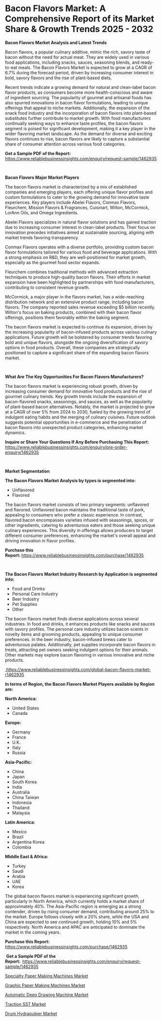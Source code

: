 <p><h1>Bacon Flavors Market: A Comprehensive Report of its Market Share & Growth Trends 2025 - 2032</h1></p><p><strong>Bacon Flavors Market Analysis and Latest Trends</strong></p>
<p><p>Bacon flavors, a popular culinary additive, mimic the rich, savory taste of bacon without the need for actual meat. They are widely used in various food applications, including snacks, sauces, seasoning blends, and ready-to-eat meals. The Bacon Flavors Market is expected to grow at a CAGR of 6.7% during the forecast period, driven by increasing consumer interest in bold, savory flavors and the rise of plant-based diets.</p><p>Recent trends indicate a growing demand for natural and clean-label bacon flavor products, as consumers become more health-conscious and aware of ingredient sourcing. The popularity of gourmet and artisanal foods has also spurred innovations in bacon flavor formulations, leading to unique offerings that appeal to niche markets. Additionally, the expansion of the snack food industry and the incorporation of bacon flavors into plant-based substitutes further contribute to market growth. With food manufacturers continually seeking ways to enhance taste profiles, the bacon flavors segment is poised for significant development, making it a key player in the wider flavoring market landscape. As the demand for diverse and exciting flavors continues to rise, bacon flavors are likely to capture a substantial share of consumer attention across various food categories.</p></p>
<p><strong>Get a Sample PDF of the Report:&nbsp;</strong> <a href="https://www.reliablebusinessinsights.com/enquiry/request-sample/1462935?utm_campaign=904&utm_medium=2&utm_source=Github&utm_content=ia&utm_term=28022025&utm_id=bacon-flavors">https://www.reliablebusinessinsights.com/enquiry/request-sample/1462935</a></p>
<p>&nbsp;</p>
<p><strong>Bacon Flavors Major Market Players</strong></p>
<p><p>The bacon flavors market is characterized by a mix of established companies and emerging players, each offering unique flavor profiles and custom formulations to cater to the growing demand for innovative taste experiences. Key players include Abelei Flavors, Conmax Flavors, Fleurchem, Mission Flavors & Fragrances, Cuisinart, Wilton, McCormick, LorAnn Oils, and Omega Ingredients. </p><p>Abelei Flavors specializes in natural flavor solutions and has gained traction due to increasing consumer interest in clean-label products. Their focus on innovation precedes initiatives aimed at sustainable sourcing, aligning with market trends favoring transparency.</p><p>Conmax Flavors operates with a diverse portfolio, providing custom bacon flavor formulations tailored for various food and beverage applications. With a strong emphasis on R&D, they are well-positioned for market growth, especially as the gourmet food sector expands.</p><p>Fleurchem combines traditional methods with advanced extraction techniques to produce high-quality bacon flavors. Their efforts in market expansion have been highlighted by partnerships with food manufacturers, contributing to consistent revenue growth.</p><p>McCormick, a major player in the flavors market, has a wide-reaching distribution network and an extensive product range, including bacon flavors. The company reported sales revenue exceeding $5 billion recently. Wilton's focus on baking products, combined with their bacon flavor offerings, positions them favorably within the baking segment.</p><p>The bacon flavors market is expected to continue its expansion, driven by the increasing popularity of bacon-infused products across various culinary applications. Future growth will be bolstered by consumer trends favoring bold and unique flavors, alongside the ongoing diversification of savory options in food products. Overall, these companies are strategically positioned to capture a significant share of the expanding bacon flavors market.</p></p>
<p>&nbsp;</p>
<p><strong>What Are The Key Opportunities For Bacon Flavors Manufacturers?</strong></p>
<p><p>The bacon flavors market is experiencing robust growth, driven by increasing consumer demand for innovative food products and the rise of gourmet culinary trends. Key growth trends include the expansion of bacon-flavored snacks, seasonings, and sauces, as well as the popularity of plant-based bacon alternatives. Notably, the market is projected to grow at a CAGR of over 5% from 2024 to 2030, fueled by the growing trend of indulgent eating habits and the merging of culinary cuisines. Future outlook suggests potential opportunities in e-commerce and the penetration of bacon flavors into unexpected product categories, enhancing market dynamics.</p></p>
<p><strong>Inquire or Share Your Questions If Any Before Purchasing This Report:</strong> <a href="https://www.reliablebusinessinsights.com/enquiry/pre-order-enquiry/1462935?utm_campaign=904&utm_medium=2&utm_source=Github&utm_content=ia&utm_term=28022025&utm_id=bacon-flavors">https://www.reliablebusinessinsights.com/enquiry/pre-order-enquiry/1462935</a></p>
<p>&nbsp;</p>
<p><strong>Market Segmentation</strong></p>
<p><strong>The Bacon Flavors Market Analysis by types is segmented into:</strong></p>
<p><ul><li>Unflavored</li><li>Flavored</li></ul></p>
<p><p>The bacon flavors market consists of two primary segments: unflavored and flavored. Unflavored bacon maintains the traditional taste of pork, appealing to consumers who prefer a classic experience. In contrast, flavored bacon encompasses varieties infused with seasonings, spices, or other ingredients, catering to adventurous eaters and those seeking unique culinary experiences. This diversity in offerings allows producers to target different consumer preferences, enhancing the market's overall appeal and driving innovation in flavor profiles.</p></p>
<p><strong>Purchase this Report:&nbsp;</strong><a href="https://www.reliablebusinessinsights.com/purchase/1462935?utm_campaign=904&utm_medium=2&utm_source=Github&utm_content=ia&utm_term=28022025&utm_id=bacon-flavors">https://www.reliablebusinessinsights.com/purchase/1462935</a></p>
<p>&nbsp;</p>
<p><strong>The Bacon Flavors Market Industry Research by Application is segmented into:</strong></p>
<p><ul><li>Food and Drinks</li><li>Personal Care Industry</li><li>Beer Industry</li><li>Pet Supplies</li><li>Other</li></ul></p>
<p><p>The bacon flavors market finds diverse applications across several industries. In food and drinks, it enhances products like snacks and sauces with savory profiles. The personal care industry utilizes bacon scents in novelty items and grooming products, appealing to unique consumer preferences. In the beer industry, bacon-infused brews cater to adventurous palates. Additionally, pet supplies incorporate bacon flavors in treats, attracting pet owners seeking indulgent options for their animals. Other markets may explore bacon flavoring in various innovative and niche products.</p></p>
<p><a href="https://www.reliablebusinessinsights.com/global-bacon-flavors-market-r1462935?utm_campaign=904&utm_medium=2&utm_source=Github&utm_content=ia&utm_term=28022025&utm_id=bacon-flavors">&nbsp;https://www.reliablebusinessinsights.com/global-bacon-flavors-market-r1462935</a></p>
<p><strong>In terms of Region, the Bacon Flavors Market Players available by Region are:</strong></p>
<p>
    <p> <strong> North America: </strong>
        <ul>
            <li>United States</li>
            <li>Canada</li>
        </ul>
        </p> 
    <p> <strong> Europe: </strong>
        <ul>
            <li>Germany</li>
            <li>France</li>
            <li>U.K.</li>
            <li>Italy</li>
            <li>Russia</li>
        </ul>
        </p> 
    <p> <strong> Asia-Pacific: </strong>
        <ul>
            <li>China</li>
            <li>Japan</li>
            <li>South Korea</li>
            <li>India</li>
            <li>Australia</li>
            <li>China Taiwan</li>
            <li>Indonesia</li>
            <li>Thailand</li>
            <li>Malaysia</li>
        </ul>
        </p> 
    <p> <strong> Latin America: </strong>
        <ul>
            <li>Mexico</li>
            <li>Brazil</li>
            <li>Argentina Korea</li>
            <li>Colombia</li>
        </ul>
        </p> 
    <p> <strong> Middle East & Africa: </strong>
        <ul>
            <li>Turkey</li>
            <li>Saudi</li>
            <li>Arabia</li>
            <li>UAE</li>
            <li>Korea</li>
        </ul>
    </p>
    </p>
<p><p>The global bacon flavors market is experiencing significant growth, particularly in North America, which currently holds a market share of approximately 40%. The Asia-Pacific region is emerging as a strong contender, driven by rising consumer demand, contributing around 25% to the market. Europe follows closely with a 20% share, while the USA and China are expected to see continued growth, holding 10% and 5% respectively. North America and APAC are anticipated to dominate the market in the coming years.</p></p>
<p><strong>Purchase this Report: </strong><a href="https://www.reliablebusinessinsights.com/purchase/1462935?utm_campaign=904&utm_medium=2&utm_source=Github&utm_content=ia&utm_term=28022025&utm_id=bacon-flavors">https://www.reliablebusinessinsights.com/purchase/1462935</a></p>
<p>&nbsp;<strong>Get a Sample PDF of the Report:&nbsp;&nbsp;</strong><a href="https://www.reliablebusinessinsights.com/enquiry/request-sample/1462935?utm_campaign=904&utm_medium=2&utm_source=Github&utm_content=ia&utm_term=28022025&utm_id=bacon-flavors">https://www.reliablebusinessinsights.com/enquiry/request-sample/1462935</a></p>
<p><strong></strong></p>
<p><p><a href="https://github.com/prosalinda88/Market-Research-Report-List-7/blob/main/specialty-paper-making-machines-market.md?utm_campaign=904&utm_medium=2&utm_source=Github&utm_content=ia&utm_term=28022025&utm_id=bacon-flavors">Specialty Paper Making Machines Market</a></p><p><a href="https://github.com/doldopozzal9/Market-Research-Report-List-1/blob/main/graphic-paper-making-machines-market.md?utm_campaign=904&utm_medium=2&utm_source=Github&utm_content=ia&utm_term=28022025&utm_id=bacon-flavors">Graphic Paper Making Machines Market</a></p><p><a href="https://github.com/ducheasperxf/Market-Research-Report-List-1/blob/main/automatic-deep-drawing-machine-market.md?utm_campaign=904&utm_medium=2&utm_source=Github&utm_content=ia&utm_term=28022025&utm_id=bacon-flavors">Automatic Deep Drawing Machine Market</a></p><p><a href="https://github.com/llanamatin1x/Market-Research-Report-List-1/blob/main/traction-sst-market.md?utm_campaign=904&utm_medium=2&utm_source=Github&utm_content=ia&utm_term=28022025&utm_id=bacon-flavors">Traction SST Market</a></p><p><a href="https://github.com/boltzoursoaf/Market-Research-Report-List-1/blob/main/drum-hydrapulper-market.md?utm_campaign=904&utm_medium=2&utm_source=Github&utm_content=ia&utm_term=28022025&utm_id=bacon-flavors">Drum Hydrapulper Market</a></p></p>